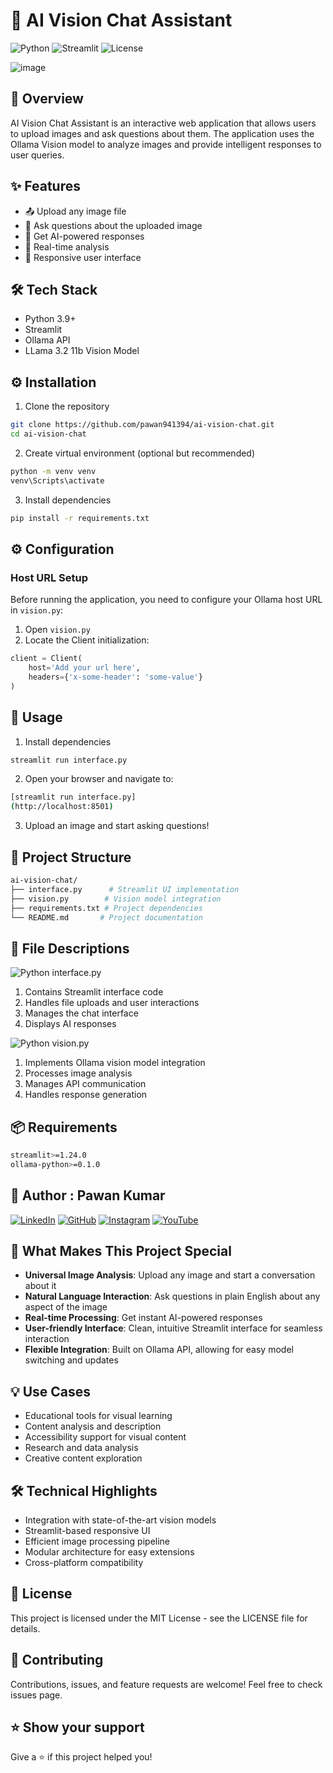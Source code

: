 # 🤖 AI Vision Chat Assistant

![Python](https://img.shields.io/badge/Python-3.9%2B-blue)
![Streamlit](https://img.shields.io/badge/Streamlit-1.24.0%2B-red)
![License](https://img.shields.io/badge/License-MIT-green)

![image](https://github.com/user-attachments/assets/24aace07-8c19-4907-b7b0-5ddc605c74e3)

## 📌 Overview
AI Vision Chat Assistant is an interactive web application that allows users to upload images and ask questions about them. The application uses the Ollama Vision model to analyze images and provide intelligent responses to user queries.

## ✨ Features
- 📤 Upload any image file
- 💬 Ask questions about the uploaded image
- 🤖 Get AI-powered responses
- 🎯 Real-time analysis
- 📱 Responsive user interface

## 🛠️ Tech Stack
- Python 3.9+
- Streamlit
- Ollama API
- LLama 3.2 11b Vision Model

## ⚙️ Installation

1. Clone the repository
```bash
git clone https://github.com/pawan941394/ai-vision-chat.git
cd ai-vision-chat
```
2. Create virtual environment (optional but recommended)
```bash
python -m venv venv
venv\Scripts\activate
```
3. Install dependencies
```bash
pip install -r requirements.txt
```

## ⚙️ Configuration

### Host URL Setup
Before running the application, you need to configure your Ollama host URL in `vision.py`:

1. Open `vision.py`
2. Locate the Client initialization:
```python
client = Client(
    host='Add your url here',  
    headers={'x-some-header': 'some-value'}
)
```

## 🚀 Usage

1. Install dependencies
```bash
streamlit run interface.py
```
2. Open your browser and navigate to:
```bash
[streamlit run interface.py]
(http://localhost:8501)
```
3. Upload an image and start asking questions!

## 📁 Project Structure
```bash
ai-vision-chat/
├── interface.py      # Streamlit UI implementation
├── vision.py        # Vision model integration
├── requirements.txt # Project dependencies
└── README.md       # Project documentation
```

## 📝 File Descriptions
![Python](https://img.shields.io/badge/Python-3.9%2B-blue) interface.py

  1. Contains Streamlit interface code
  2. Handles file uploads and user interactions
  3. Manages the chat interface  
  4. Displays AI responses

![Python](https://img.shields.io/badge/Python-3.9%2B-blue) vision.py
  1. Implements Ollama vision model integration
  2. Processes image analysis
  3. Manages API communication
  4. Handles response generation

## 📦 Requirements
```bash
streamlit>=1.24.0
ollama-python>=0.1.0
```

##  👤 Author : Pawan Kumar

<a href="https://www.linkedin.com/in/pawan941394/"><img alt="LinkedIn" src="https://img.shields.io/badge/LinkedIn-0077B5?style=for-the-badge&logo=linkedin&logoColor=white"></a>  <a href="https://github.com/pawan941394/"><img alt="GitHub" src="https://img.shields.io/badge/GitHub-100000?style=for-the-badge&logo=github&logoColor=white"></a>  <a href="https://www.instagram.com/p_awan__kumar/"><img alt="Instagram" src="https://img.shields.io/badge/Instagram-E4405F?style=for-the-badge&logo=instagram&logoColor=white"></a>  <a href="https://www.youtube.com/@Pawankumar-py4tk"><img alt="YouTube" src="https://img.shields.io/badge/YouTube-FF0000?style=for-the-badge&logo=youtube&logoColor=white"></a>


## 🌟 What Makes This Project Special

- **Universal Image Analysis**: Upload any image and start a conversation about it
- **Natural Language Interaction**: Ask questions in plain English about any aspect of the image
- **Real-time Processing**: Get instant AI-powered responses
- **User-friendly Interface**: Clean, intuitive Streamlit interface for seamless interaction
- **Flexible Integration**: Built on Ollama API, allowing for easy model switching and updates

## 💡 Use Cases

- Educational tools for visual learning
- Content analysis and description
- Accessibility support for visual content
- Research and data analysis
- Creative content exploration

## 🛠️ Technical Highlights

- Integration with state-of-the-art vision models
- Streamlit-based responsive UI
- Efficient image processing pipeline
- Modular architecture for easy extensions
- Cross-platform compatibility


## 📄 License
This project is licensed under the MIT License - see the LICENSE file for details.

## 🤝 Contributing
Contributions, issues, and feature requests are welcome! Feel free to check issues page.

## ⭐️ Show your support
Give a ⭐️ if this project helped you! 

